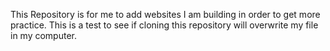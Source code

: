 This Repository is for me to add websites I am building in order to get more practice.  This is a test to see if cloning this repository will overwrite my file in my computer.
